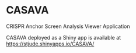 # CASAVA
CRISPR Anchor Screen Analysis Viewer Application

CASAVA deployed as a Shiny app is available at https://stjude.shinyapps.io/CASAVA/
